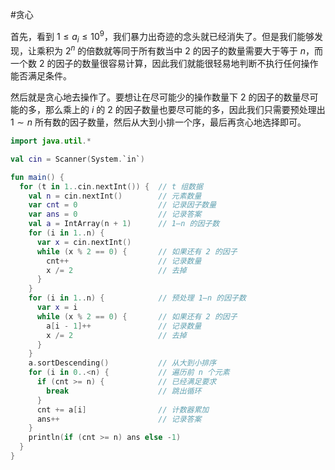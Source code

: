 #贪心

首先，看到 $1\le a_i\le 10^9$，我们暴力出奇迹的念头就已经消失了。但是我们能够发现，让乘积为 $2^n$ 的倍数就等同于所有数当中 $2$ 的因子的数量需要大于等于 $n$，而一个数 $2$ 的因子的数量很容易计算，因此我们就能很轻易地判断不执行任何操作能否满足条件。

然后就是贪心地去操作了。要想让在尽可能少的操作数量下 $2$ 的因子的数量尽可能的多，那么乘上的 $i$ 的 $2$ 的因子数量也要尽可能的多，因此我们只需要预处理出 $1\sim n$ 所有数的因子数量，然后从大到小排一个序，最后再贪心地选择即可。

```kotlin
import java.util.*

val cin = Scanner(System.`in`)

fun main() {
  for (t in 1..cin.nextInt()) {  // t 组数据
    val n = cin.nextInt()        // 元素数量
    var cnt = 0                  // 记录因子数量
    var ans = 0                  // 记录答案
    val a = IntArray(n + 1)      // 1—n 的因子数
    for (i in 1..n) {
      var x = cin.nextInt()
      while (x % 2 == 0) {       // 如果还有 2 的因子
        cnt++                    // 记录数量
        x /= 2                   // 去掉
      }
    }
    for (i in 1..n) {            // 预处理 1—n 的因子数
      var x = i
      while (x % 2 == 0) {       // 如果还有 2 的因子
        a[i - 1]++               // 记录数量
        x /= 2                   // 去掉
      }
    }
    a.sortDescending()           // 从大到小排序
    for (i in 0..<n) {           // 遍历前 n 个元素
      if (cnt >= n) {            // 已经满足要求
        break                    // 跳出循环
      }
      cnt += a[i]                // 计数器累加
      ans++                      // 记录答案
    }
    println(if (cnt >= n) ans else -1)
  }
}
```
